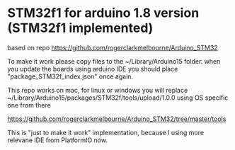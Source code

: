 # STM32f1 for arduino 1.8 version (STM32f1 implemented)
based on repo https://github.com/rogerclarkmelbourne/Arduino_STM32

To make it work please copy files to the ~/Library/Arduino15 folder.
when you update the boards using arduino IDE you should place "package_STM32f_index.json" once again.

This repo works on mac, for linux or windows you will replace 
~/Library/Arduino15/packages/STM32f/tools/upload/1.0.0 using OS specific one from there

https://github.com/rogerclarkmelbourne/Arduino_STM32/tree/master/tools

This is "just to make it work" implementation, because I using more relevane IDE from PlatformIO now.
